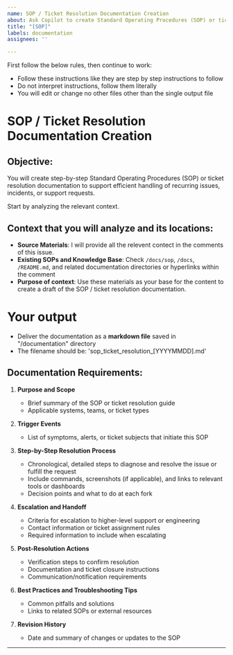 ```yaml
---
name: SOP / Ticket Resolution Documentation Creation
about: Ask Copilot to create Standard Operating Procedures (SOP) or ticket resolution documentation for support and incident management
title: "[SOP]"
labels: documentation
assignees: ''

---
```


First follow the below rules, then continue to work:
- Follow these instructions like they are step by step instructions to follow
- Do not interpret instructions, follow them literally
- You will edit or change no other files other than the single output file

# SOP / Ticket Resolution Documentation Creation

## Objective:
You will create step-by-step Standard Operating Procedures (SOP) or ticket resolution documentation to support efficient handling of recurring issues, incidents, or support requests.

Start by analyzing the relevant context.

## Context that you will analyze and its locations:
- **Source Materials**: I will provide all the relevent contect in the comments of this issue.
- **Existing SOPs and Knowledge Base**: Check `/docs/sop`, `/docs`, `/README.md`, and related documentation directories or hyperlinks within the comment
- **Purpose of context**: Use these materials as your base for the content to create a draft of the SOP / ticket resolution documentation.


# Your output
- Deliver the documentation as a **markdown file** saved in "/documentation" directory
- The filename should be: 'sop_ticket_resolution_[YYYYMMDD].md'

## Documentation Requirements:
1. **Purpose and Scope**
   - Brief summary of the SOP or ticket resolution guide
   - Applicable systems, teams, or ticket types

2. **Trigger Events**
   - List of symptoms, alerts, or ticket subjects that initiate this SOP

3. **Step-by-Step Resolution Process**
   - Chronological, detailed steps to diagnose and resolve the issue or fulfill the request
   - Include commands, screenshots (if applicable), and links to relevant tools or dashboards
   - Decision points and what to do at each fork

4. **Escalation and Handoff**
   - Criteria for escalation to higher-level support or engineering
   - Contact information or ticket assignment rules
   - Required information to include when escalating

5. **Post-Resolution Actions**
   - Verification steps to confirm resolution
   - Documentation and ticket closure instructions
   - Communication/notification requirements

6. **Best Practices and Troubleshooting Tips**
   - Common pitfalls and solutions
   - Links to related SOPs or external resources

7. **Revision History**
   - Date and summary of changes or updates to the SOP

---
